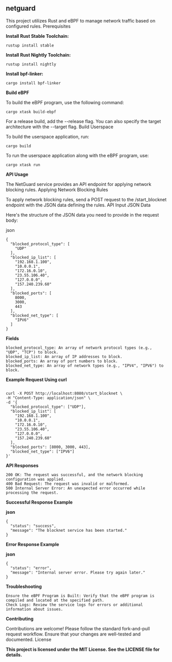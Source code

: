 
## netguard

This project utilizes Rust and eBPF to manage network traffic based on configured rules.
Prerequisites

**Install Rust Stable Toolchain:**

``` rustup install stable ```

**Install Rust Nightly Toolchain:**

```rustup install nightly```

**Install bpf-linker:**

```cargo install bpf-linker```

**Build eBPF**

To build the eBPF program, use the following command:

```cargo xtask build-ebpf```

For a release build, add the --release flag. You can also specify the target architecture with the --target flag.
Build Userspace

To build the userspace application, run:

``` cargo build ```

To run the userspace application along with the eBPF program, use:


```cargo xtask run```

**API Usage**

The NetGuard service provides an API endpoint for applying network blocking rules.
Applying Network Blocking Rules

To apply network blocking rules, send a POST request to the /start_blocknet endpoint with the JSON data defining the rules.
API Input JSON Data

Here's the structure of the JSON data you need to provide in the request body:

json
```
{
  "blocked_protocol_type": [
    "UDP"
  ],
  "blocked_ip_list": [
    "192.168.1.100",
    "10.0.0.1",
    "172.16.0.10",
    "23.55.106.40",
    "127.0.0.0",
    "157.240.239.60"
  ],
  "blocked_ports": [
    8000,
    3000,
    443
  ],
  "blocked_net_type": [
    "IPV6"
  ]
}
```
**Fields**

    blocked_protocol_type: An array of network protocol types (e.g., "UDP", "TCP") to block.
    blocked_ip_list: An array of IP addresses to block.
    blocked_ports: An array of port numbers to block.
    blocked_net_type: An array of network types (e.g., "IPV4", "IPV6") to block.

**Example Request Using curl**

```

curl -X POST http://localhost:8080/start_blocknet \
-H "Content-Type: application/json" \
-d '{
  "blocked_protocol_type": ["UDP"],
  "blocked_ip_list": [
    "192.168.1.100",
    "10.0.0.1",
    "172.16.0.10",
    "23.55.106.40",
    "127.0.0.0",
    "157.240.239.60"
  ],
  "blocked_ports": [8000, 3000, 443],
  "blocked_net_type": ["IPV6"]
}'
```
**API Responses**

    200 OK: The request was successful, and the network blocking configuration was applied.
    400 Bad Request: The request was invalid or malformed.
    500 Internal Server Error: An unexpected error occurred while processing the request.

**Successful Response Example**

**json**
```
{
  "status": "success",
  "message": "The blocknet service has been started."
}
```

**Error Response Example**

**json**

```
{
  "status": "error",
  "message": "Internal server error. Please try again later."
}
```

**Troubleshooting**

    Ensure the eBPF Program is Built: Verify that the eBPF program is compiled and located at the specified path.
    Check Logs: Review the service logs for errors or additional information about issues.

**Contributing**

Contributions are welcome! Please follow the standard fork-and-pull request workflow. Ensure that your changes are well-tested and documented.
License

**This project is licensed under the MIT License. See the LICENSE file for details.**